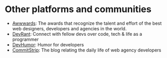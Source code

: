 # Other platforms and communities


- [Awwwards](https://www.awwwards.com/): The awards that recognize the talent and effort of the best web designers, developers and agencies in the world.
- [DevRant](https://www.devrant.io/): Connect with fellow devs over code, tech & life as a programmer
- [DevHumor](http://devhumor.com/): Humor for developers
- [CommitStrip](http://www.commitstrip.com): The blog relating the daily life of web agency developers